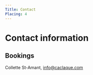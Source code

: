```yaml
---
Title: Contact
Placing: 4
---
```


# Contact information

## Bookings

Collette St-Amant, info@caclaque.com

